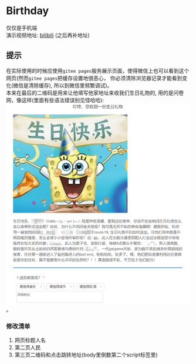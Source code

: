# Birthday
仅仅是手机端  
演示视频地址: [bilibili]() (之后再补地址)

## 提示

在实际使用的时候应使用`gitee pages`服务展示页面，使得微信上也可以看到这个网页(然而`gitee pages`把缓存设置地很恶心，
你必须清除浏览器记录才能看到变化(微信是清除缓存), 所以到微信里频繁调试)。  
本来在最后的二维码是用来让他填写他家地址来收我们生日礼物的, 用的是问卷网，像这样(里面有些语法错误别见怪哈哈):  
![demo](./demo/demo.png)。

### 修改清单

1. 网页标题人名
2. 第二页人民
3. 第三页二维码和点击跳转地址(body里倒数第二个script标签里)